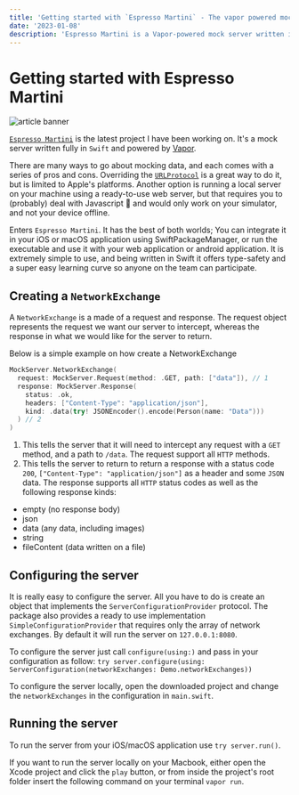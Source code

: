 ```yaml
---
title: 'Getting started with `Espresso Martini` - The vapor powered mock server.'
date: '2023-01-08'
description: 'Espresso Martini is a Vapor-powered mock server written in Swift for your iOS and macOS applications.'
---
```


# Getting started with Espresso Martini

![article banner](/images/articles/espresso-martini/banner.png "banner")

[`Espresso Martini`](https://github.com/TheInkedEngineer/Espresso-Martini) is the latest project I have been working on. It's a mock server written fully in `Swift` and powered by [Vapor](https://vapor.codes/).

There are many ways to go about mocking data, and each comes with a series of pros and cons. Overriding the [`URLProtocol`](../insights/mocking-requests-using-url-protocol/) is a great way to do it, but is limited to Apple's platforms. Another option is running a local server on your machine using a ready-to-use web server, but that requires you to (probably) deal with Javascript 🫣 and would only work on your simulator, and not your device offline.

Enters `Espresso Martini`. It has the best of both worlds; You can integrate it in your iOS or macOS application using SwiftPackageManager, or run the executable and use it with your web application or android application. It is extremely simple to use, and being written in Swift it offers type-safety and a super easy learning curve so anyone on the team can participate.

## Creating a `NetworkExchange`

A `NetworkExchange` is a made of a request and response. The request object represents the request we want our server to intercept, whereas the response in what we would like for the server to return.

Below is a simple example on how create a NetworkExchange

```swift
MockServer.NetworkExchange(
  request: MockServer.Request(method: .GET, path: ["data"]), // 1
  response: MockServer.Response(
    status: .ok,
    headers: ["Content-Type": "application/json"],
    kind: .data(try! JSONEncoder().encode(Person(name: "Data")))
  ) // 2
)
```

1. This tells the server that it will need to intercept any request with a `GET` method, and a path to `/data`. The request support all `HTTP` methods.
2. This tells the server to return to return a response with a status code `200`, `["Content-Type": "application/json"]` as a header and some `JSON` data. The response supports all `HTTP` status codes as well as the following response kinds:
- empty (no response body)
- json
- data (any data, including images)
- string
- fileContent (data written on a file)

## Configuring the server

It is really easy to configure the server. All you have to do is create an object that implements the `ServerConfigurationProvider` protocol. The package also provides a ready to use implementation `SimpleConfigurationProvider` that requires only the array of network exchanges. By default it will run the server on `127.0.0.1:8080`.

To configure the server just call `configure(using:)` and pass in your configuration as follow: `try server.configure(using: ServerConfiguration(networkExchanges: Demo.networkExchanges))`

To configure the server locally, open the downloaded project and change the `networkExchanges` in the configuration in `main.swift`.

## Running the server

To run the server from your iOS/macOS application use `try server.run()`.

If you want to run the server locally on your Macbook, either open the Xcode project and click the `play` button, or from inside the project's root folder insert the following command on your terminal `vapor run`.
